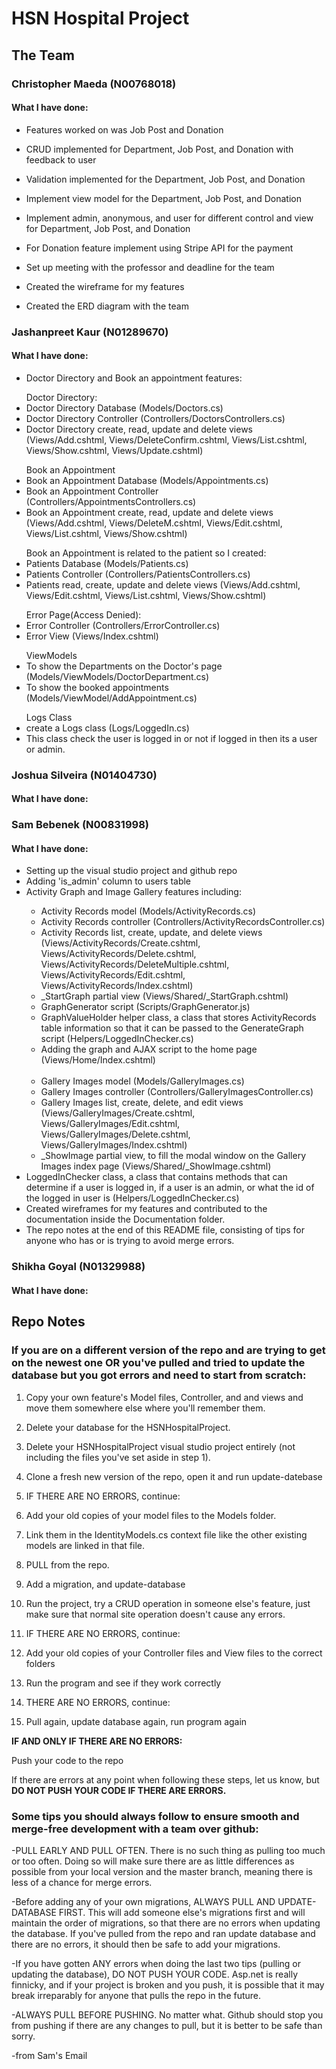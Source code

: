 <h1>HSN Hospital Project</h1>

<h2>The Team</h2>

<h3>Christopher Maeda (N00768018)</h3>

<h4>What I have done:</h4>

- Features worked on was Job Post and Donation

- CRUD implemented for Department, Job Post, and Donation with feedback to user

- Validation implemented for the Department, Job Post, and Donation

- Implement view model for the Department, Job Post, and Donation

- Implement admin, anonymous, and user for different control and view for Department, Job Post, and Donation

- For Donation feature implement using Stripe API for the payment

- Set up meeting with the professor and deadline for the team

- Created the wireframe for my features

- Created the ERD diagram with the team

<h3>Jashanpreet Kaur (N01289670)</h3>

<h4>What I have done:</h4>
<ul>
 <li>Doctor Directory and Book an appointment features:</li>
</ul>
 <ul>Doctor Directory:
 <li>Doctor Directory Database (Models/Doctors.cs)</li>
 <li>Doctor Directory Controller (Controllers/DoctorsControllers.cs)</li>
 <li>Doctor Directory create, read, update and delete views (Views/Add.cshtml, Views/DeleteConfirm.cshtml, Views/List.cshtml, Views/Show.cshtml, Views/Update.cshtml)</li>
 </ul>
 <ul>Book an Appointment
 <li>Book an Appointment Database (Models/Appointments.cs)</li>
 <li>Book an Appointment Controller (Controllers/AppointmentsControllers.cs) </li>
 <li>Book an Appointment create, read, update and delete views (Views/Add.cshtml, Views/DeleteM.cshtml, Views/Edit.cshtml, Views/List.cshtml, Views/Show.cshtml)</li>
 </ul>
 <ul>Book an Appointment is related to the patient so I created:
 <li>Patients Database (Models/Patients.cs)</li>
 <li>Patients Controller (Controllers/PatientsControllers.cs)</li>
 <li>Patients read, create, update and delete views (Views/Add.cshtml, Views/Edit.cshtml, Views/List.cshtml, Views/Show.cshtml)</li>
 </ul>
 <ul>Error Page(Access Denied):
 <li>Error Controller (Controllers/ErrorController.cs)</li>
 <li>Error View (Views/Index.cshtml)</li>
 </ul>
 <ul>ViewModels
 <li>To show the Departments on the Doctor's page (Models/ViewModels/DoctorDepartment.cs)</li>
 <li>To show the booked appointments (Models/ViewModel/AddAppointment.cs)</li>
 </ul>
 <ul>Logs Class
 <li>create a Logs class (Logs/LoggedIn.cs)</li>
 <li>This class check the user is logged in or not if logged in then its a user or admin.</li>
 </ul>
 </ul>
 


<h3>Joshua Silveira (N01404730)</h3>

<h4>What I have done:</h4>


<h3>Sam Bebenek (N00831998)</h3>

<h4>What I have done:</h4>
<ul>
 <li>Setting up the visual studio project and github repo</li>
 <li>Adding 'is_admin' column to users table</li>
 <li>Activity Graph and Image Gallery features including:</li>
 <ul>
 <li>Activity Records model (Models/ActivityRecords.cs)</li>
 <li>Activity Records controller (Controllers/ActivityRecordsController.cs)</li>
 <li>Activity Records list, create, update, and delete views (Views/ActivityRecords/Create.cshtml, Views/ActivityRecords/Delete.cshtml, Views/ActivityRecords/DeleteMultiple.cshtml, Views/ActivityRecords/Edit.cshtml, Views/ActivityRecords/Index.cshtml)</li>
 <li>_StartGraph partial view (Views/Shared/_StartGraph.cshtml)</li>
 <li>GraphGenerator script (Scripts/GraphGenerator.js)</li>
  <li>GraphValueHolder helper class, a class that stores ActivityRecords table information so that it can be passed to the GenerateGraph script (Helpers/LoggedInChecker.cs)</li>
 <li>Adding the graph and AJAX script to the home page (Views/Home/Index.cshtml)</li>
  <br />
 <li>Gallery Images model (Models/GalleryImages.cs)</li>
 <li>Gallery Images controller (Controllers/GalleryImagesController.cs)</li>
 <li>Gallery Images list, create, delete, and edit views (Views/GalleryImages/Create.cshtml, Views/GalleryImages/Edit.cshtml, Views/GalleryImages/Delete.cshtml, Views/GalleryImages/Index.cshtml)</li>
 <li>_ShowImage partial view, to fill the modal window on the Gallery Images index page (Views/Shared/_ShowImage.cshtml)</li>
 </ul>
 
 <li>LoggedInChecker class, a class that contains methods that can determine if a user is logged in, if a user is an admin, or what the id of the logged in user is (Helpers/LoggedInChecker.cs)</li>
 <li>Created wireframes for my features and contributed to the documentation inside the Documentation folder.</li>
 
 <li>The repo notes at the end of this README file, consisting of tips for anyone who has or is trying to avoid merge errors.</li>
</ul>

<h3>Shikha Goyal (N01329988)</h3>

<h4>What I have done:</h4>

<h2>Repo Notes</h2>

<h3>If you are on a different version of the repo and are trying to get on the newest one OR you've pulled and tried to update the database but you got errors and need to start from scratch:</h3>

 1. Copy your own feature's Model files, Controller, and and views and move them somewhere else where you'll remember them.
 
 2. Delete your database for the HSNHospitalProject.
 
 3. Delete your HSNHospitalProject visual studio project entirely (not including the files you've set aside in step 1).
 
 4. Clone a fresh new version of the repo, open it and run update-datebase
 
 5. IF THERE ARE NO ERRORS, continue:
 
 6. Add your old copies of your model files to the Models folder.
 
 7. Link them in the IdentityModels.cs context file like the other existing models are linked in that file.
 
 8. PULL from the repo.
 
 9. Add a migration, and update-database
 
 10. Run the project, try a CRUD operation in someone else's feature, just make sure that normal site operation doesn't cause any errors.
 
 11. IF THERE ARE NO ERRORS, continue:
 
 12. Add your old copies of your Controller files and View files to the correct folders
 
 13. Run the program and see if they work correctly
 
 14. THERE ARE NO ERRORS, continue:
 
 15. Pull again, update database again, run program again
 
 <strong>IF AND ONLY IF THERE ARE NO ERRORS:</strong>
 
 Push your code to the repo

If there are errors at any point when following these steps, let us know, but <strong>DO NOT PUSH YOUR CODE IF THERE ARE ERRORS.</strong>

<h3>Some tips you should always follow to ensure smooth and merge-free development with a team over github:</h3>

-PULL EARLY AND PULL OFTEN. There is no such thing as pulling too much or too often. Doing so will make sure there are as little differences as possible from your local version and the master branch, meaning there is less of a chance for merge errors. 

-Before adding any of your own migrations, ALWAYS PULL AND UPDATE-DATABASE FIRST. This will add someone else's migrations first and will maintain the order of migrations, so that there are no errors when updating the database. If you've pulled from the repo and ran update database and there are no errors, it should then be safe to add your migrations.

-If you have gotten ANY errors when doing the last two tips (pulling or updating the database), DO NOT PUSH YOUR CODE. Asp.net is really finnicky, and if your project is broken and you push, it is possible that it may break irreparably for anyone that pulls the repo in the future. 

-ALWAYS PULL BEFORE PUSHING. No matter what. Github should stop you from pushing if there are any changes to pull, but it is better to be safe than sorry.






-from Sam's Email
